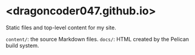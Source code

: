 # <dragoncoder047.github.io>
Static files and top-level content for my site.

`content/`: the source Markdown files.
`docs/`: HTML created by the Pelican build system.
